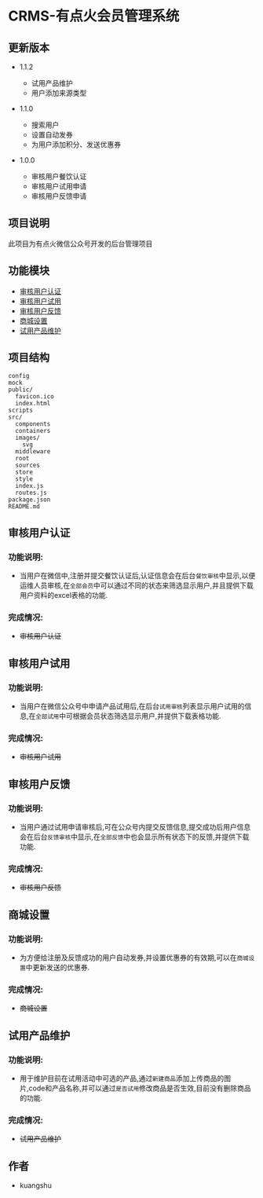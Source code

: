 # CRMS-有点火会员管理系统

## 更新版本

 - 1.1.2
    - 试用产品维护
    - 用户添加来源类型

 - 1.1.0
    - 搜索用户
    - 设置自动发券
    - 为用户添加积分、发送优惠券

 - 1.0.0
    - 审核用户餐饮认证
    - 审核用户试用申请
    - 审核用户反馈申请

## 项目说明

此项目为有点火微信公众号开发的后台管理项目

## 功能模块

 - [审核用户认证](#审核用户认证)
 - [审核用户试用](#审核用户试用)
 - [审核用户反馈](#审核用户反馈)
 - [商城设置](#商城设置)
 - [试用产品维护](#试用产品维护)

## 项目结构

```
config
mock
public/
  favicon.ico
  index.html
scripts
src/
  components
  containers
  images/
    svg
  middleware
  root
  sources
  store
  style
  index.js
  routes.js
package.json
README.md
```

## 审核用户认证

### 功能说明: 

 - 当用户在微信中,注册并提交餐饮认证后,认证信息会在后台`餐饮审核`中显示,以便运维人员审核,在`全部会员`中可以通过不同的状态来筛选显示用户,并且提供下载用户资料的excel表格的功能.

### 完成情况:

- ~~审核用户认证~~


## 审核用户试用

### 功能说明: 

  - 当用户在微信公众号中申请产品试用后,在后台`试用审核`列表显示用户试用的信息,在`全部试用`中可根据会员状态筛选显示用户,并提供下载表格功能.

### 完成情况:

- ~~审核用户试用~~

## 审核用户反馈

### 功能说明: 

  - 当用户通过试用申请审核后,可在公众号内提交反馈信息,提交成功后用户信息会在后台`反馈审核`中显示,在`全部反馈`中也会显示所有状态下的反馈,并提供下载功能.

### 完成情况:

- ~~审核用户反馈~~

## 商城设置

### 功能说明: 

  - 为方便给注册及反馈成功的用户自动发券,并设置优惠券的有效期,可以在`商城设置`中更新发送的优惠券.

### 完成情况:

- ~~商城设置~~

## 试用产品维护

### 功能说明: 

  - 用于维护目前在试用活动中可选的产品,通过`新建商品`添加上传商品的图片,code和产品名称,并可以通过`是否试用`修改商品是否生效,目前没有删除商品的功能.

### 完成情况:

- ~~试用产品维护~~

## 作者
 - kuangshu